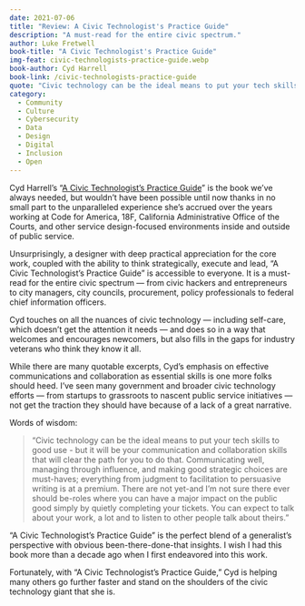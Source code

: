 ```yaml
---
date: 2021-07-06
title: "Review: A Civic Technologist's Practice Guide"
description: "A must-read for the entire civic spectrum."
author: Luke Fretwell
book-title: "A Civic Technologist's Practice Guide"
img-feat: civic-technologists-practice-guide.webp
book-author: Cyd Harrell
book-link: /civic-technologists-practice-guide
quote: "Civic technology can be the ideal means to put your tech skills to good use - but it will be your communication and collaboration skills that will clear the path for you to do that."
category:
  - Community
  - Culture
  - Cybersecurity
  - Data
  - Design
  - Digital
  - Inclusion
  - Open
---
```


Cyd Harrell’s “[A Civic Technologist’s Practice Guide](/books/civic-technologists-practice-guide)” is the book we’ve always needed, but wouldn’t have been possible until now thanks in no small part to the unparalleled experience she’s accrued over the years working at Code for America, 18F, California Administrative Office of the Courts, and other service design-focused environments inside and outside of public service.

Unsurprisingly, a designer with deep practical appreciation for the core work, coupled with the ability to think strategically, execute and lead, “A Civic Technologist’s Practice Guide” is accessible to everyone. It is a must-read for the entire civic spectrum — from civic hackers and entrepreneurs to city managers, city councils, procurement, policy professionals to federal chief information officers.

Cyd touches on all the nuances of civic technology — including self-care, which doesn’t get the attention it needs — and does so in a way that welcomes and encourages newcomers, but also fills in the gaps for industry veterans who think they know it all.

While there are many quotable excerpts, Cyd’s emphasis on effective communications and collaboration as essential skills is one more folks should heed. I’ve seen many government and broader civic technology efforts — from startups to grassroots to nascent public service initiatives — not get the traction they should have because of a lack of a great narrative.

Words of wisdom:

> “Civic technology can be the ideal means to put your tech skills to good use - but it will be your communication and collaboration skills that will clear the path for you to do that. Communicating well, managing through influence, and making good strategic choices are must-haves; everything from judgment to facilitation to persuasive writing is at a premium. There are not yet-and I’m not sure there ever should be-roles where you can have a major impact on the public good simply by quietly completing your tickets. You can expect to talk about your work, a lot and to listen to other people talk about theirs.”

“A Civic Technologist’s Practice Guide” is the perfect blend of a generalist’s perspective with obvious been-there-done-that insights. I wish I had this book more than a decade ago when I first endeavored into this work.

Fortunately, with “A Civic Technologist’s Practice Guide,” Cyd is helping many others go further faster and stand on the shoulders of the civic technology giant that she is.

